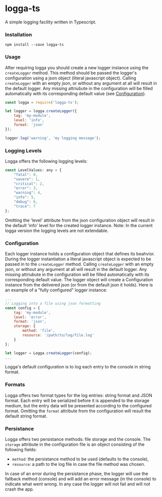 # logga-ts

A simple logging facility written in Typescript.

### Installation

`npm install --save logga-ts`

### Usage

After requiring logga you should create a new logger instance using the `createLogger` method.
This method should be passed the logger's configuration using a json object (literal javascript object). Calling `createLogger` with an empty json, or without any argument at all will result in the default logger. Any missing attriubute in the configuration will be filled automatically with its corresponding default value (see [Configuration](#configuration)).

``` js
const logga = require('logga-ts');

let logger = logga.createLogger({
    tag: 'my-module',
    level: 'info',
    format: 'json'
});

logger.log('warning', 'my logging message');
```

### Logging Levels

Logga offers the following logging levels:

``` js
const LevelValues: any = {
    "fatal": 0,
    "severe": 1,
    "critical": 2,
    "error": 3,
    "warning": 4,
    "info": 5,
    "debug": 6,
    "trace": 7
};
```
Omitting the 'level' attribute from the json configuration object will result in the default 'info' level for the created logger instance.
Note: In the current logga version the logging levels are not extendable.

### Configuration

Each logger instance holds a configuration object that defines its beahvior.
During the logger instantiation a literal javascript object is expected to be passed in to the `createLogger` method. Calling `createLogger` with an empty json, or without any argument at all will result in the default logger. Any missing attriubute in the configuration will be filled automatically with its corresponding default value. The logger object will create a Configuration instance from the delivered json (or from the default json it holds).
Here is an example of a "fully configured" logger instance:

``` js
...
// Logging into a file using json formatting
const config = {
    tag: 'my-module',
    level: 'error',
    format: 'json',
    storage: {
        method: 'file',
        resource: '/path/to/log/file.log'
    }
};

let logger = Logga.createLogger(config);
...
```
Logga's default configuration is to log each entry to the console in string format.

### Formats

Logga offers two format types for the log entries: string format and JSON format. Each entry will be serialized before it is appended to the storage medium, but the entry data will be presented according to the configured format. Omitting the `format` attribute from the configuration will result the default string format.

### Persistance

Logga offers two persistance methods: file storage and the console. The `storage` attribute in the configuration file is an object consisting of the following fields:
* `method`: the persistance method to be used (defaults to the console),
* `resource`: a path to the log file in case the file method was chosen.

In case of an error during the persistance phase, the logger will use the fallback method (console) and will add an error message (in the console) to indicate what went wrong. In any case the logger will not fail and will not crash the app.